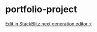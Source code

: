 # portfolio-project

[Edit in StackBlitz next generation editor ⚡️](https://stackblitz.com/~/github.com/kaikeatzxc/portfolio-project)